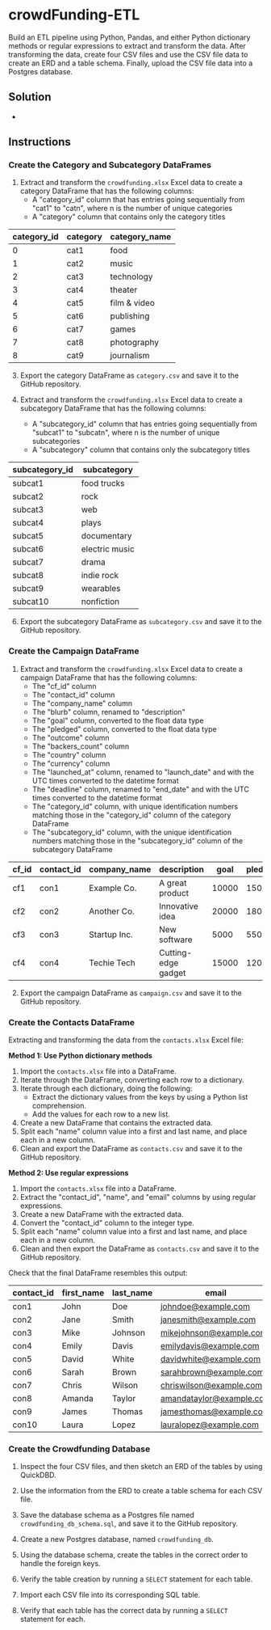 # crowdFunding-ETL

Build an ETL pipeline using Python, Pandas, and either Python dictionary methods or regular expressions to extract and transform the data. After transforming the data, create four CSV files and use the CSV file data to create an ERD and a table schema. Finally, upload the CSV file data into a Postgres database.

## Solution
-

## Instructions

### Create the Category and Subcategory DataFrames

1. Extract and transform the `crowdfunding.xlsx` Excel data to create a category DataFrame that has the following columns:
   - A "category_id" column that has entries going sequentially from "cat1" to "catn", where n is the number of unique categories
   - A "category" column that contains only the category titles

| category_id | category | category_name  |
|-------------|----------|----------------|
| 0           | cat1     | food           |
| 1           | cat2     | music          |
| 2           | cat3     | technology     |
| 3           | cat4     | theater        |
| 4           | cat5     | film & video   |
| 5           | cat6     | publishing     |
| 6           | cat7     | games          |
| 7           | cat8     | photography    |
| 8           | cat9     | journalism     | 


3. Export the category DataFrame as `category.csv` and save it to the GitHub repository.

4. Extract and transform the `crowdfunding.xlsx` Excel data to create a subcategory DataFrame that has the following columns:
   - A "subcategory_id" column that has entries going sequentially from "subcat1" to "subcatn", where n is the number of unique subcategories
   - A "subcategory" column that contains only the subcategory titles

| subcategory_id | subcategory   |
|----------------|---------------|
| subcat1        | food trucks   |
| subcat2        | rock          |
| subcat3        | web           |
| subcat4        | plays         |
| subcat5        | documentary   |
| subcat6        | electric music|
| subcat7        | drama         |
| subcat8        | indie rock    |
| subcat9        | wearables     |
| subcat10       | nonfiction    |


6. Export the subcategory DataFrame as `subcategory.csv` and save it to the GitHub repository.

### Create the Campaign DataFrame

1. Extract and transform the `crowdfunding.xlsx` Excel data to create a campaign DataFrame that has the following columns:
   - The "cf_id" column
   - The "contact_id" column
   - The "company_name" column
   - The "blurb" column, renamed to "description"
   - The "goal" column, converted to the float data type
   - The "pledged" column, converted to the float data type
   - The "outcome" column
   - The "backers_count" column
   - The "country" column
   - The "currency" column
   - The "launched_at" column, renamed to "launch_date" and with the UTC times converted to the datetime format
   - The "deadline" column, renamed to "end_date" and with the UTC times converted to the datetime format
   - The "category_id" column, with unique identification numbers matching those in the "category_id" column of the category DataFrame
   - The "subcategory_id" column, with the unique identification numbers matching those in the "subcategory_id" column of the subcategory DataFrame

| cf_id | contact_id | company_name | description | goal | pledged | outcome | backers_count | country | currency | launch_date | end_date | category_id | subcategory_id |
|-------|------------|--------------|-------------|------|---------|---------|---------------|---------|----------|-------------|--------- |-------------|-----------------|
| cf1  | con1       | Example Co.   | A great product | 10000 | 15000   | funded | 200           | US      | USD      | 2023-05-01  | 2023-06-01 | cat1        | subcat1          |
| cf2  | con2       | Another Co.   | Innovative idea | 20000 | 18000   | failed | 150           | UK      | GBP      | 2023-05-10  | 2023-07-10 | cat2        | subcat2          |
| cf3  | con3       | Startup Inc.  | New software   | 5000  | 5500    | funded | 100           | CA      | CAD      | 2023-06-01  | 2023-07-01 | cat3        | subcat3          |
| cf4  | con4       | Techie Tech   | Cutting-edge gadget | 15000 | 12000   | funded | 250           | US      | USD      | 2023-04-15  | 2023-06-15 | cat4        | subcat4          |

2. Export the campaign DataFrame as `campaign.csv` and save it to the GitHub repository.

### Create the Contacts DataFrame

Extracting and transforming the data from the `contacts.xlsx` Excel file:

**Method 1: Use Python dictionary methods**
1. Import the `contacts.xlsx` file into a DataFrame.
2. Iterate through the DataFrame, converting each row to a dictionary.
3. Iterate through each dictionary, doing the following:
   - Extract the dictionary values from the keys by using a Python list comprehension.
   - Add the values for each row to a new list.
4. Create a new DataFrame that contains the extracted data.
5. Split each "name" column value into a first and last name, and place each in a new column.
6. Clean and export the DataFrame as `contacts.csv` and save it to the GitHub repository.

**Method 2: Use regular expressions**
1. Import the `contacts.xlsx` file into a DataFrame.
2. Extract the "contact_id", "name", and "email" columns by using regular expressions.
3. Create a new DataFrame with the extracted data.
4. Convert the "contact_id" column to the integer type.
5. Split each "name" column value into a first and last name, and place each in a new column.
6. Clean and then export the DataFrame as `contacts.csv` and save it to the GitHub repository.

Check that the final DataFrame resembles this output:

| contact_id | first_name | last_name | email                |
|------------|------------|-----------|----------------------|
| con1       | John       | Doe       | johndoe@example.com  |
| con2       | Jane       | Smith     | janesmith@example.com|
| con3       | Mike       | Johnson   | mikejohnson@example.com|
| con4       | Emily      | Davis     | emilydavis@example.com|
| con5       | David      | White     | davidwhite@example.com|
| con6       | Sarah      | Brown     | sarahbrown@example.com|
| con7       | Chris      | Wilson    | chriswilson@example.com|
| con8       | Amanda     | Taylor    | amandataylor@example.com|
| con9       | James      | Thomas    | jamesthomas@example.com|
| con10      | Laura      | Lopez     | lauralopez@example.com|

### Create the Crowdfunding Database

1. Inspect the four CSV files, and then sketch an ERD of the tables by using QuickDBD.

2. Use the information from the ERD to create a table schema for each CSV file.

3. Save the database schema as a Postgres file named `crowdfunding_db_schema.sql`, and save it to the GitHub repository.

4. Create a new Postgres database, named `crowdfunding_db`.

5. Using the database schema, create the tables in the correct order to handle the foreign keys.

6. Verify the table creation by running a `SELECT` statement for each table.

7. Import each CSV file into its corresponding SQL table.

8. Verify that each table has the correct data by running a `SELECT` statement for each.